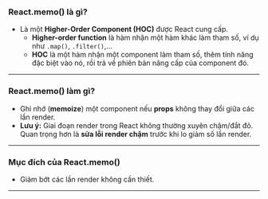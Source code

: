 ### **React.memo() là gì?**
- Là một **Higher-Order Component (HOC)** được React cung cấp.
  - **Higher-order function** là hàm nhận một hàm khác làm tham số, ví dụ như `.map()`, `.filter()`,...
  - **HOC** là một hàm nhận một component làm tham số, thêm tính năng đặc biệt vào nó, rồi trả về phiên bản nâng cấp của component đó.

---

### **React.memo() làm gì?**
- Ghi nhớ (**memoize**) một component nếu **props** không thay đổi giữa các lần render.
- **Lưu ý:** Giai đoạn render trong React không thường xuyên chậm/đắt đỏ. Quan trọng hơn là **sửa lỗi render chậm** trước khi lo giảm số lần render.

---

### **Mục đích của React.memo()**
- Giảm bớt các lần render không cần thiết.

---